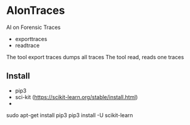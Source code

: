 # AIonTraces
AI on Forensic Traces

* exporttraces
* readtrace  

The tool export traces dumps all traces
The tool read, reads one traces

Install
-------

* pip3
* sci-kit (https://scikit-learn.org/stable/install.html)
* 

sudo apt-get install pip3
pip3 install -U scikit-learn
